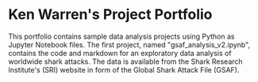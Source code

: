 # Ken Warren's Project Portfolio

This portfolio contains sample data analysis projects using Python as Jupyter Notebook files. The
first project, named "gsaf_analysis_v2.ipynb", contains the code and markdown for an exploratory 
data analysis of worldwide shark attacks. The data is available from the Shark Research Institute's
(SRI) website in form of the Global Shark Attack File (GSAF).
